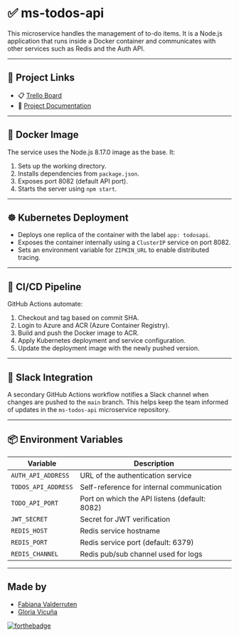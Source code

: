 # ✅ ms-todos-api

This microservice handles the management of to-do items. It is a Node.js application that runs inside a Docker container and communicates with other services such as Redis and the Auth API.

---

## 🔗 Project Links

- 📋 [Trello Board](https://trello.com/invite/b/680296aa17864e87fc6c7fed/ATTI82505e108ae3e7a005ede0081ec437f87CDDDEF1/microservice)
- 📄 [Project Documentation](https://docs.google.com/document/d/1FER2lpkZJk2eI5tpMnMy8mFhd42g3f4jioasHwZ0klo/edit?usp=sharing)


---

## 🐳 Docker Image

The service uses the Node.js 8.17.0 image as the base. It:

1. Sets up the working directory.
2. Installs dependencies from `package.json`.
3. Exposes port 8082 (default API port).
4. Starts the server using `npm start`.

---

## ☸️ Kubernetes Deployment

- Deploys one replica of the container with the label `app: todosapi`.
- Exposes the container internally using a `ClusterIP` service on port 8082.
- Sets an environment variable for `ZIPKIN_URL` to enable distributed tracing.

---

## 🔁 CI/CD Pipeline

GitHub Actions automate:

1. Checkout and tag based on commit SHA.
2. Login to Azure and ACR (Azure Container Registry).
3. Build and push the Docker image to ACR.
4. Apply Kubernetes deployment and service configuration.
5. Update the deployment image with the newly pushed version.

---

## 📢 Slack Integration

A secondary GitHub Actions workflow notifies a Slack channel when changes are pushed to the `main` branch. This helps keep the team informed of updates in the `ms-todos-api` microservice repository.

---

## 📦 Environment Variables

| Variable         | Description                                 |
|------------------|---------------------------------------------|
| `AUTH_API_ADDRESS` | URL of the authentication service          |
| `TODOS_API_ADDRESS` | Self-reference for internal communication |
| `TODO_API_PORT`   | Port on which the API listens (default: 8082) |
| `JWT_SECRET`      | Secret for JWT verification                |
| `REDIS_HOST`      | Redis service hostname                     |
| `REDIS_PORT`      | Redis service port (default: 6379)         |
| `REDIS_CHANNEL`   | Redis pub/sub channel used for logs        |

---
## <b> Made by </b>

+ [Fabiana Valderruten](https://github.com/FFabianna "FFabianna")
+ [Gloria Vicuña](https://github.com/Vanesa155 "Vanesa V.")

[![forthebadge](https://forthebadge.com/images/badges/built-with-love.svg)](https://forthebadge.com)
